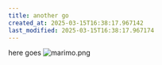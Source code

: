 ```yaml
---
title: another go
created_at: 2025-03-15T16:38:17.967142
last_modified: 2025-03-15T16:38:17.967174
---
```


here goes ![marimo.png](blob:http://127.0.0.1:5000/ea96956a-f4c7-4881-bf19-c2a38bade007)